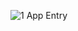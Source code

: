![1  App Entry](https://github.com/Turritopsis-dohrnii/E-Classified-Data.GOI/assets/139104051/f7846ee4-52f6-4d3d-af83-1aeda4a0b97e)
